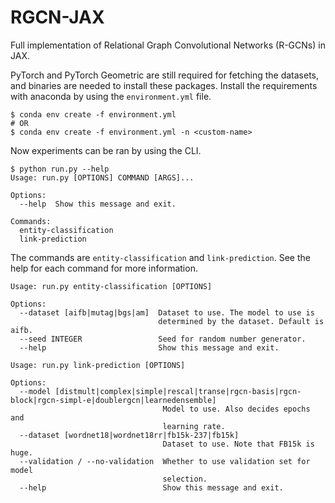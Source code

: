 # RGCN-JAX

Full implementation of Relational Graph Convolutional Networks (R-GCNs) in JAX.

PyTorch and PyTorch Geometric are still required for fetching the datasets, and binaries are needed to install these packages.
Install the requirements with anaconda by using the `environment.yml` file.

```
$ conda env create -f environment.yml
# OR
$ conda env create -f environment.yml -n <custom-name>
```

Now experiments can be ran by using the CLI.
```
$ python run.py --help
Usage: run.py [OPTIONS] COMMAND [ARGS]...

Options:
  --help  Show this message and exit.

Commands:
  entity-classification
  link-prediction
```

The commands are `entity-classification` and `link-prediction`. See the help for each command for more information.
```
Usage: run.py entity-classification [OPTIONS]

Options:
  --dataset [aifb|mutag|bgs|am]  Dataset to use. The model to use is
                                 determined by the dataset. Default is aifb.
  --seed INTEGER                 Seed for random number generator.
  --help                         Show this message and exit.
```

```
Usage: run.py link-prediction [OPTIONS]

Options:
  --model [distmult|complex|simple|rescal|transe|rgcn-basis|rgcn-block|rgcn-simpl-e|doublergcn|learnedensemble]
                                  Model to use. Also decides epochs and
                                  learning rate.
  --dataset [wordnet18|wordnet18rr|fb15k-237|fb15k]
                                  Dataset to use. Note that FB15k is huge.
  --validation / --no-validation  Whether to use validation set for model
                                  selection.
  --help                          Show this message and exit.
```


